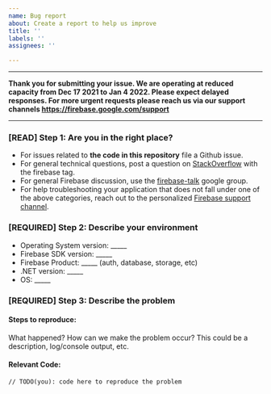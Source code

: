 ```yaml
---
name: Bug report
about: Create a report to help us improve
title: ''
labels: ''
assignees: ''

---
```


---
**Thank you for submitting your issue. We are operating at reduced capacity from Dec 17 2021 to Jan 4 2022. Please expect delayed responses. For more urgent requests please reach us via our support channels https://firebase.google.com/support**

---

### [READ] Step 1: Are you in the right place?

  * For issues related to __the code in this repository__ file a Github issue.
  * For general technical questions, post a question on [StackOverflow](http://stackoverflow.com/)
    with the firebase tag.
  * For general Firebase discussion, use the [firebase-talk](https://groups.google.com/forum/#!forum/firebase-talk)
    google group.
  * For help troubleshooting your application that does not fall under one
    of the above categories, reach out to the personalized
    [Firebase support channel](https://firebase.google.com/support/).

### [REQUIRED] Step 2: Describe your environment

  * Operating System version: _____
  * Firebase SDK version: _____
  * Firebase Product: _____ (auth, database, storage, etc)
  * .NET version: _____
  * OS: _____

### [REQUIRED] Step 3: Describe the problem

#### Steps to reproduce:

What happened? How can we make the problem occur?
This could be a description, log/console output, etc.

#### Relevant Code:

```
// TODO(you): code here to reproduce the problem
```
